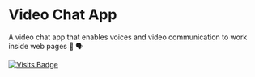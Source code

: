 # Video Chat App

A video chat app that enables voices and video communication to work inside web pages 🎥 🗣️

[![Visits Badge](https://badges.pufler.dev/visits/kevinadhiguna/video-chat-app)](https://github.com/kevinadhiguna)
